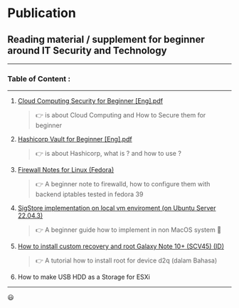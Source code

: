 # Publication
## Reading material / supplement for beginner around IT Security and Technology

-----------------------------------------------------------------------------
### Table of Content :
-----------------------------------------------------------------------------
1. [Cloud Computing Security for Beginner [Eng].pdf](https://github.com/z3rg/Publication/blob/main/1.%20Cloud%20Computing%20Security%20for%20Beginner%20%5BEng%5D.pdf)
   > 👉 is about Cloud Computing and How to Secure them for beginner
2. [Hashicorp Vault for Beginner [Eng].pdf](https://github.com/z3rg/Publication/blob/main/2.%20Hashicorp%20Vault%20for%20Beginner%20%5BEng%5D.pdf)
   > 👉 is about Hashicorp, what is ? and how to use ?
3. [Firewall Notes for Linux (Fedora)](https://github.com/z3rg/Publication/blob/main/3.%20Firewall%20Notes%20for%20Linux%20(Fedora).md)
   > 👉 A beginner note to firewalld, how to configure them with backend iptables tested in fedora 39
4. [SigStore implementation on local vm enviroment (on Ubuntu Server 22.04.3)](https://github.com/z3rg/Publication/blob/main/4.%20Sigstore%20Locally%20on%20Ubuntu%2022.04.md)
   > 👉 A beginner guide how to implement in non MacOS system 💯
5. [How to install custom recovery and root Galaxy Note 10+ (SCV45) (ID)](https://github.com/z3rg/Publication/blob/main/5.%20How%20to%20install%20custom%20recovery%20and%20root%20Galaxy%20Note%2010%2B%20(SCV45)%20(ID).md)
   > 👉 A tutorial how to install root for device d2q (dalam Bahasa)
6. How to make USB HDD as a Storage for ESXi
------------------------------------------------------------------------------

😃
